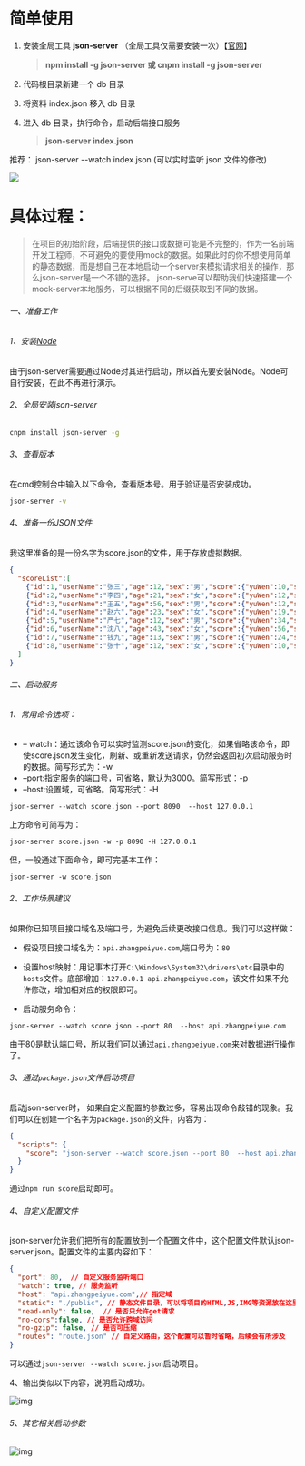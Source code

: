 # 简单使用

1. 安装全局工具  **json-server** （全局工具仅需要安装一次）【[官网](https://www.npmjs.com/package/json-server)】 

   > **npm install -g json-server 或 cnpm install -g json-server**

2. 代码根目录新建一个 db 目录 

3. 将资料 index.json 移入 db 目录 

4. 进入 db 目录，执行命令，启动后端接口服务

   > **json-server index.json**

推荐： json-server --watch index.json (可以实时监听 json 文件的修改)

![](https://cdn.jsdelivr.net/gh/dont-sleep-so-late/CDN/images/20230912154329.png)

# 具体过程：

> 在项目的初始阶段，后端提供的接口或数据可能是不完整的，作为一名前端开发工程师，不可避免的要使用mock的数据。如果此时的你不想使用简单的静态数据，而是想自己在本地启动一个server来模拟请求相关的操作，那么json-server是一个不错的选择。
> json-serve可以帮助我们快速搭建一个mock-server本地服务，可以根据不同的后缀获取到不同的数据。

###### 一、准备工作

###### 1、安装[Node](https://so.csdn.net/so/search?q=Node&spm=1001.2101.3001.7020)

由于json-server需要通过Node对其进行启动，所以首先要安装Node。Node可自行安装，在此不再进行演示。

###### 2、全局安装json-server

```bash
cnpm install json-server -g
```

###### 3、查看版本

在cmd控制台中输入以下命令，查看版本号。用于验证是否安装成功。

```bash
json-server -v
```

###### 4、准备一份JSON文件

我这里准备的是一份名字为score.json的文件，用于存放虚拟数据。

```json
{
  "scoreList":[
    {"id":1,"userName":"张三","age":12,"sex":"男","score":{"yuWen":10,"shuXue":20,"yingYu":30}},
    {"id":2,"userName":"李四","age":21,"sex":"女","score":{"yuWen":12,"shuXue":45,"yingYu":37}},
    {"id":3,"userName":"王五","age":56,"sex":"男","score":{"yuWen":12,"shuXue":20,"yingYu":30}},
    {"id":4,"userName":"赵六","age":23,"sex":"女","score":{"yuWen":19,"shuXue":21,"yingYu":65}},
    {"id":5,"userName":"严七","age":12,"sex":"男","score":{"yuWen":34,"shuXue":67,"yingYu":43}},
    {"id":6,"userName":"沈八","age":43,"sex":"女","score":{"yuWen":56,"shuXue":76,"yingYu":30}},
    {"id":7,"userName":"钱九","age":13,"sex":"男","score":{"yuWen":24,"shuXue":89,"yingYu":30}},
    {"id":8,"userName":"张十","age":12,"sex":"女","score":{"yuWen":10,"shuXue":54,"yingYu":31}}
  ]
}
```

###### 二、启动服务

###### 1、常用命令选项：

- – watch：通过该命令可以实时监测score.json的变化，如果省略该命令，即使score.json发生变化，刷新、或重新发送请求，仍然会返回初次启动服务时的数据。简写形式为：-w
- –port:指定服务的端口号，可省略，默认为3000。简写形式：-p
- –host:设置域，可省略。简写形式：-H

```
json-server --watch score.json --port 8090  --host 127.0.0.1
```

上方命令可简写为：

```
json-server score.json -w -p 8090 -H 127.0.0.1
```

但，一般通过下面命令，即可完基本工作：

```
json-server -w score.json
```

###### 2、工作场景建议

如果你已知项目接口域名及端口号，为避免后续更改接口信息。我们可以这样做：

- 假设项目接口域名为：`api.zhangpeiyue.com`,端口号为：`80`
- 设置host映射：用记事本打开`C:\Windows\System32\drivers\etc`目录中的`hosts`文件。底部增加：`127.0.0.1 api.zhangpeiyue.com`，该文件如果不允许修改，增加相对应的权限即可。

- 启动服务命令：

```
json-server --watch score.json --port 80  --host api.zhangpeiyue.com
```

由于80是默认端口号，所以我们可以通过`api.zhangpeiyue.com`来对数据进行操作了。

###### 3、通过`package.json`文件启动项目

启动json-server时， 如果自定义配置的参数过多，容易出现命令敲错的现象。我们可以在创建一个名字为`package.json`的文件，内容为：

```json
{
  "scripts": {
    "score": "json-server --watch score.json --port 80  --host api.zhangpeiyue.com"
  }
}
```

通过`npm run score`启动即可。

###### 4、自定义配置文件

json-server允许我们把所有的配置放到一个配置文件中，这个配置文件默认json-server.json。配置文件的主要内容如下：

```json
{
  "port": 80,  // 自定义服务监听端口
  "watch": true, // 服务监听
  "host": "api.zhangpeiyue.com",// 指定域
  "static": "./public", // 静态文件目录，可以将项目的HTML,JS,IMG等资源放在这里
  "read-only": false,  // 是否只允许get请求
  "no-cors":false, // 是否允许跨域访问
  "no-gzip": false, // 是否可压缩
  "routes": "route.json" // 自定义路由，这个配置可以暂时省略，后续会有所涉及
}
```

可以通过`json-server --watch score.json`启动项目。

4、输出类似以下内容，说明启动成功。

![img](https://imgconvert.csdnimg.cn/aHR0cHM6Ly91cGxvYWQtaW1hZ2VzLmppYW5zaHUuaW8vdXBsb2FkX2ltYWdlcy8xMjAxNTk3MC0wMmYxMDgwMDI1OTIxNjgzLnBuZw?x-oss-process=image/format,png)

###### 5、其它相关启动参数

![img](https://imgconvert.csdnimg.cn/aHR0cHM6Ly91cGxvYWQtaW1hZ2VzLmppYW5zaHUuaW8vdXBsb2FkX2ltYWdlcy8xMjAxNTk3MC1lODk1MDc0ZjdlMTU2NWU1LnBuZw?x-oss-process=image/format,png)